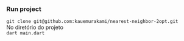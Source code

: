 ### Run project
`git clone git@github.com:kauemurakami/nearest-neighbor-2opt.git`<br/>
No diretório do projeto <br/>
`dart main.dart`
